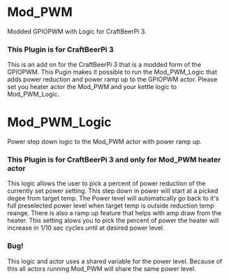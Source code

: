 # Mod_PWM
Modded GPIOPWM with Logic for CraftBeerPi 3.
### This Plugin is for CraftBeerPi 3
This is an add on for the CraftBeerPi 3 that is a modded form of the GPIOPWM. This Pugin makes it possible to run the Mod_PWM_Logic that adds power reduction and power ramp up to the GPIOPWM actor. Please set you heater actor the Mod_PWM and your kettle logic to Mod_PWM_Logic. 
# Mod_PWM_Logic
Power step down logic to the Mod_PWM actor with power ramp up.
### This Plugin is for CraftBeerPi 3 and only for Mod_PWM heater actor
This logic allows the user to pick a percent of power reduction of the currently set power setting.  This step down in power will start at a picked degee from target temp.  The Power level will automatically go back to it's full preselected power level when target temp is outside reduction temp reange.  There is also a ramp up feature that helps with amp draw from the heater.  This setting alows you to pick the percent of power the heater will increase in 1/10 sec cycles until at desired power level.
### Bug!
This logic and actor uses a shared variable for the power level.  Because of this all actors running Mod_PWM will share the same power level.
